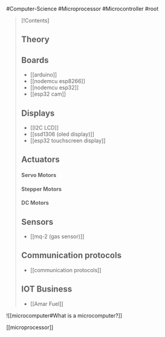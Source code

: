 #Computer-Science #Microprocessor #Microcontroller #root 

>[!Contents]
>## Theory
>
>## Boards
>- [[arduino]]
>- [[nodemcu esp8266]]
>- [[nodemcu esp32]]
>- [[esp32 cam]]
>## Displays
>- [[I2C LCD]]
>- [[ssd1306 (oled display)]]
>- [[esp32 touchscreen display]]
>## Actuators
>#### Servo Motors
>#### Stepper Motors
>#### DC Motors
>## Sensors
>- [[mq-2 (gas sensor)]]
>## Communication protocols
>- [[communication protocols]]
>## IOT Business
>- [[Amar Fuel]]




![[microcomputer#What is a microcomputer?]]

[[microprocessor]]
